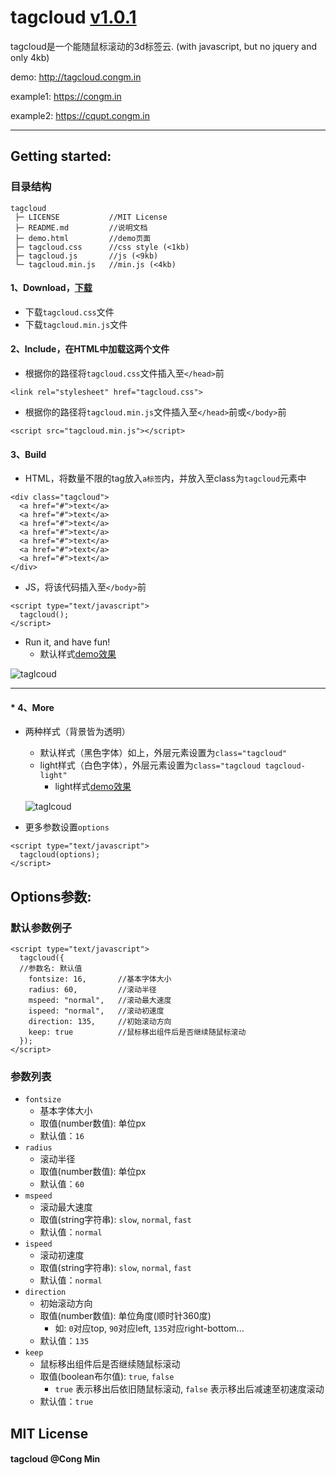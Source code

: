 tagcloud  [v1.0.1](https://github.com/mcc108/tagcloud/releases)
================
tagcloud是一个能随鼠标滚动的3d标签云. (with javascript, but no jquery and only 4kb)

demo: http://tagcloud.congm.in

example1: https://congm.in

example2: https://cqupt.congm.in

***

## Getting started:

### 目录结构
```
tagcloud
 ├─ LICENSE           //MIT License
 ├─ README.md         //说明文档
 ├─ demo.html         //demo页面
 ├─ tagcloud.css      //css style (<1kb)
 ├─ tagcloud.js       //js (<9kb)
 └─ tagcloud.min.js   //min.js (<4kb)
```

#### 1、Download，[下载](https://github.com/mcc108/tagcloud/releases)
* 下载`tagcloud.css`文件
* 下载`tagcloud.min.js`文件

#### 2、Include，在HTML中加载这两个文件
* 根据你的路径将`tagcloud.css`文件插入至`</head>`前
```
<link rel="stylesheet" href="tagcloud.css">
```
* 根据你的路径将`tagcloud.min.js`文件插入至`</head>`前或`</body>`前
```
<script src="tagcloud.min.js"></script>
```

#### 3、Build
* HTML，将数量不限的tag放入`a标签`内，并放入至class为`tagcloud`元素中
```
<div class="tagcloud">
  <a href="#">text</a>
  <a href="#">text</a>
  <a href="#">text</a>
  <a href="#">text</a>
  <a href="#">text</a>
  <a href="#">text</a>
  <a href="#">text</a>
</div>
```
* JS，将该代码插入至`</body>`前
```
<script type="text/javascript">
  tagcloud();
</script>
```
* Run it, and have fun!
  * 默认样式[demo效果](http://tagcloud.congm.in)

![taglcoud](https://raw.githubusercontent.com/mcc108/MarkdownPhotos/master/tagcloud/tagcloud2.png)

---

#### * 4、More
* 两种样式（背景皆为透明）
  * 默认样式（黑色字体）如上，外层元素设置为`class="tagcloud"`
  * light样式（白色字体），外层元素设置为`class="tagcloud tagcloud-light"`
    * light样式[demo效果](http://tagcloud.congm.in)

  ![taglcoud](https://raw.githubusercontent.com/mcc108/MarkdownPhotos/master/tagcloud/tagcloud1.png)

* 更多参数设置`options`
```
<script type="text/javascript">
  tagcloud(options);
</script>
```

## Options参数:
### 默认参数例子
```
<script type="text/javascript">
  tagcloud({
  //参数名: 默认值
    fontsize: 16,       //基本字体大小
    radius: 60,         //滚动半径
    mspeed: "normal",   //滚动最大速度
    ispeed: "normal",   //滚动初速度
    direction: 135,     //初始滚动方向
    keep: true          //鼠标移出组件后是否继续随鼠标滚动
  });
</script>
```
### 参数列表
* `fontsize`
  * 基本字体大小
  * 取值(number数值): 单位px
  * 默认值：`16`
* `radius`
  * 滚动半径
  * 取值(number数值): 单位px
  * 默认值：`60`
* `mspeed`
  * 滚动最大速度
  * 取值(string字符串): `slow`, `normal`, `fast`
  * 默认值：`normal`
* `ispeed`
  * 滚动初速度
  * 取值(string字符串): `slow`, `normal`, `fast`
  * 默认值：`normal`
* `direction`
  * 初始滚动方向
  * 取值(number数值): 单位角度(顺时针360度)
    * 如: `0`对应top, `90`对应left, `135`对应right-bottom...
  * 默认值：`135`
* `keep`
  * 鼠标移出组件后是否继续随鼠标滚动
  * 取值(boolean布尔值): `true`, `false`
    * `true` 表示移出后依旧随鼠标滚动, `false` 表示移出后减速至初速度滚动
  * 默认值：`true`

## MIT License
#### tagcloud @Cong Min